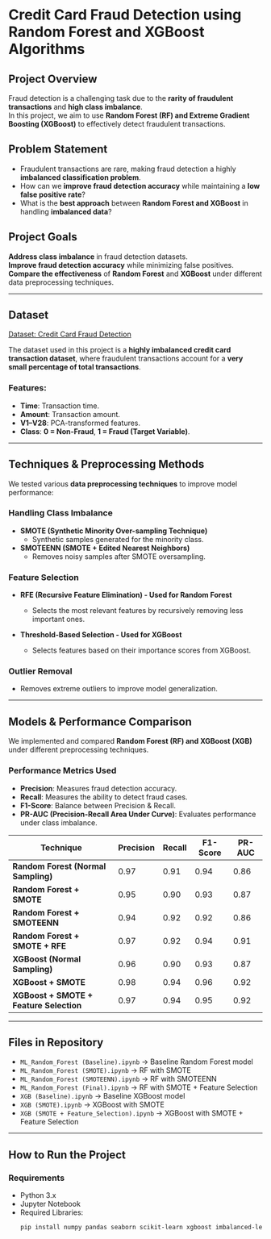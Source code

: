 # **Credit Card Fraud Detection using Random Forest and XGBoost Algorithms**

## **Project Overview**
Fraud detection is a challenging task due to the **rarity of fraudulent transactions** and **high class imbalance**. <br> In this project, we aim to use **Random Forest (RF) and Extreme Gradient Boosting (XGBoost)** to effectively detect fraudulent transactions.

## **Problem Statement**
- Fraudulent transactions are rare, making fraud detection a highly **imbalanced classification problem**.
- How can we **improve fraud detection accuracy** while maintaining a **low false positive rate**?
- What is the **best approach** between **Random Forest and XGBoost** in handling **imbalanced data**?

## **Project Goals**
 **Address class imbalance** in fraud detection datasets.  
 **Improve fraud detection accuracy** while minimizing false positives.  
 **Compare the effectiveness** of **Random Forest** and **XGBoost** under different data preprocessing techniques.

---

## **Dataset**
[Dataset: Credit Card Fraud Detection](https://www.kaggle.com/datasets/mlg-ulb/creditcardfraud/data)

The dataset used in this project is a **highly imbalanced credit card transaction dataset**, where fraudulent transactions account for a **very small percentage of total transactions**.


### **Features:**
- **Time**: Transaction time.
- **Amount**: Transaction amount.
- **V1–V28**: PCA-transformed features.
- **Class**: **0 = Non-Fraud**, **1 = Fraud (Target Variable)**.

---

## **Techniques & Preprocessing Methods**
We tested various **data preprocessing techniques** to improve model performance:

### **Handling Class Imbalance**
- **SMOTE (Synthetic Minority Over-sampling Technique)**  
  - Synthetic samples generated for the minority class.
- **SMOTEENN (SMOTE + Edited Nearest Neighbors)**
  - Removes noisy samples after SMOTE oversampling.

### **Feature Selection**
- **RFE (Recursive Feature Elimination) - Used for Random Forest**
  - Selects the most relevant features by recursively removing less important ones.

- **Threshold-Based Selection - Used for XGBoost**
  - Selects features based on their importance scores from XGBoost.

### **Outlier Removal**
- Removes extreme outliers to improve model generalization.

---

## **Models & Performance Comparison**
We implemented and compared **Random Forest (RF) and XGBoost (XGB)** under different preprocessing techniques.

### **Performance Metrics Used**
- **Precision**: Measures fraud detection accuracy.
- **Recall**: Measures the ability to detect fraud cases.
- **F1-Score**: Balance between Precision & Recall.
- **PR-AUC (Precision-Recall Area Under Curve)**: Evaluates performance under class imbalance.

| **Technique** | **Precision** | **Recall** | **F1-Score** | **PR-AUC** |
|--------------|-------------|------------|-------------|----------|
| **Random Forest (Normal Sampling)** | 0.97 | 0.91 | 0.94 | 0.86 |
| **Random Forest + SMOTE** | 0.95 | 0.90 | 0.93 | 0.87 |
| **Random Forest + SMOTEENN** | 0.94 | 0.92 | 0.92 | 0.86 |
| **Random Forest + SMOTE + RFE** | 0.97 | 0.92 | 0.94 | 0.91 |
| **XGBoost (Normal Sampling)** | 0.96 | 0.90 | 0.93 | 0.87 |
| **XGBoost + SMOTE** | 0.98 | 0.94 | 0.96 | 0.92 |
| **XGBoost + SMOTE + Feature Selection** | 0.97 | 0.94 | 0.95 | 0.92 |

---

## **Files in Repository**
- `ML_Random_Forest (Baseline).ipynb` → Baseline Random Forest model  
- `ML_Random_Forest (SMOTE).ipynb` → RF with SMOTE    
- `ML_Random_Forest (SMOTEENN).ipynb` → RF with SMOTEENN
- `ML_Random_Forest (Final).ipynb` → RF with SMOTE + Feature Selection  
- `XGB (Baseline).ipynb` → Baseline XGBoost model  
- `XGB (SMOTE).ipynb` → XGBoost with SMOTE  
- `XGB (SMOTE + Feature_Selection).ipynb` → XGBoost with SMOTE + Feature Selection  

---

## **How to Run the Project**
### **Requirements**
- Python 3.x
- Jupyter Notebook
- Required Libraries:  
  ```bash
  pip install numpy pandas seaborn scikit-learn xgboost imbalanced-learn
